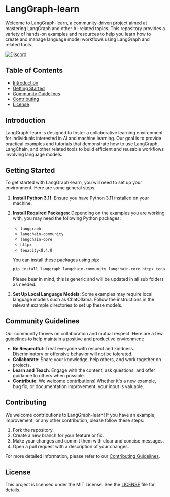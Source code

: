# LangGraph-learn

Welcome to LangGraph-learn, a community-driven project aimed at mastering LangGraph and other AI-related topics. This repository provides a variety of hands-on examples and resources to help you learn how to create and manage language model workflows using LangGraph and related tools.

[![Discord](https://img.icons8.com/ios-filled/50/000000/discord-logo.png)]([https://discord.gg/your-discord-invite-link](https://discord.gg/NsdFe7J4))

## Table of Contents

- [Introduction](#introduction)
- [Getting Started](#getting-started)
- [Community Guidelines](#community-guidelines)
- [Contributing](#contributing)
- [License](#license)

## Introduction

LangGraph-learn is designed to foster a collaborative learning environment for individuals interested in AI and machine learning. Our goal is to provide practical examples and tutorials that demonstrate how to use LangGraph, LangChain, and other related tools to build efficient and reusable workflows involving language models.

## Getting Started

To get started with LangGraph-learn, you will need to set up your environment. Here are some general steps:

1. **Install Python 3.11**: Ensure you have Python 3.11 installed on your machine.
2. **Install Required Packages**: Depending on the examples you are working with, you may need the following Python packages:
   - `langgraph`
   - `langchain-community`
   - `langchain-core`
   - `httpx`
   - `tenacity<8.4.0`

   You can install these packages using pip:
   ```bash
   pip install langgraph langchain-community langchain-core httpx tenacity<8.4.0
   ```
   Please bear in mind, this is generic and will be updated in all sub folders as needed.

3. **Set Up Local Language Models**: Some examples may require local language models such as ChatOllama. Follow the instructions in the relevant example directories to set up these models.

## Community Guidelines

Our community thrives on collaboration and mutual respect. Here are a few guidelines to help maintain a positive and productive environment:

- **Be Respectful**: Treat everyone with respect and kindness. Discriminatory or offensive behavior will not be tolerated.
- **Collaborate**: Share your knowledge, help others, and work together on projects.
- **Learn and Teach**: Engage with the content, ask questions, and offer guidance to others when possible.
- **Contribute**: We welcome contributions! Whether it's a new example, bug fix, or documentation improvement, your input is valuable.

## Contributing

We welcome contributions to LangGraph-learn! If you have an example, improvement, or any other contribution, please follow these steps:

1. Fork the repository.
2. Create a new branch for your feature or fix.
3. Make your changes and commit them with clear and concise messages.
4. Open a pull request with a description of your changes.

For more detailed information, please refer to our [Contributing Guidelines](CONTRIBUTING.md).

## License

This project is licensed under the MIT License. See the [LICENSE](LICENSE) file for details.

